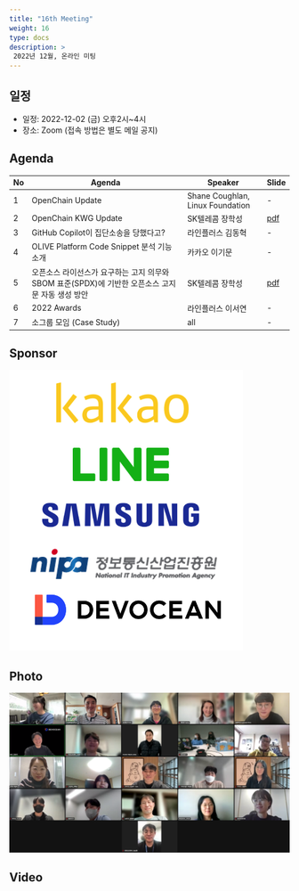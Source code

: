 ```yaml
---
title: "16th Meeting"
weight: 16
type: docs
description: >
 2022년 12월, 온라인 미팅
---
```


## 일정

* 일정: 2022-12-02 (금) 오후2시~4시
* 장소: Zoom (접속 방법은 별도 메일 공지)

## Agenda
| No | Agenda           | Speaker | Slide |
|----|-----------------|------|------|
| 1  | OpenChain Update  | 	Shane Coughlan, Linux Foundation | - |
| 2  | OpenChain KWG Update | SK텔레콤 장학성 | [pdf](OpenChain_Korea_update_20221202.pdf) |
| 3  | GitHub Copilot이 집단소송을 당했다고? | 라인플러스 김동혁 | - |
| 4  | OLIVE Platform Code Snippet 분석 기능 소개 | 카카오 이기문 | - |
| 5  | 오픈소스 라이선스가 요구하는 고지 의무와 SBOM 표준(SPDX)에 기반한 오픈소스 고지문 자동 생성 방안 | SK텔레콤 장학성 | [pdf](oss_notice_sbom_spdx_onot_20221202_haksung.pdf) |
| 6  | 2022 Awards | 라인플러스 이서연 | - |
| 7  | 소그룹 모임 (Case Study) | all | - |


## Sponsor
![sponsor](./sponsor.png)

## Photo
![](16th_meeting.png)


## Video

